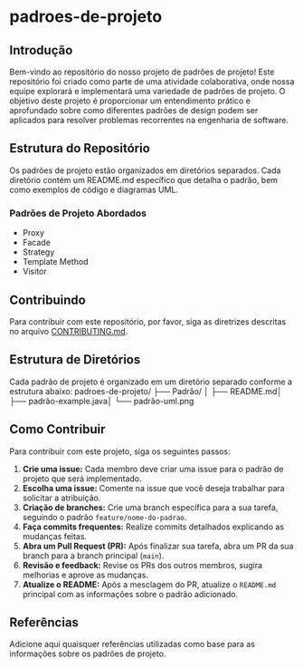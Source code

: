 # padroes-de-projeto

## Introdução

Bem-vindo ao repositório do nosso projeto de padrões de projeto! Este repositório foi criado como parte de uma atividade colaborativa, onde nossa equipe explorará e implementará uma variedade de padrões de projeto. O objetivo deste projeto é proporcionar um entendimento prático e aprofundado sobre como diferentes padrões de design podem ser aplicados para resolver problemas recorrentes na engenharia de software.

## Estrutura do Repositório

Os padrões de projeto estão organizados em diretórios separados. Cada diretório contém um README.md específico que detalha o padrão, bem como exemplos de código e diagramas UML.

### Padrões de Projeto Abordados

- Proxy
- Facade
- Strategy
- Template Method
- Visitor

## Contribuindo

Para contribuir com este repositório, por favor, siga as diretrizes descritas no arquivo [CONTRIBUTING.md](CONTRIBUTING.md).

## Estrutura de Diretórios

Cada padrão de projeto é organizado em um diretório separado conforme a estrutura abaixo:
padroes-de-projeto/ ├── Padrão/ │ ├── README.md│ ├── padrão-example.java│ └── padrão-uml.png


## Como Contribuir

Para contribuir com este projeto, siga os seguintes passos:

1. **Crie uma issue:** Cada membro deve criar uma issue para o padrão de projeto que será implementado.
2. **Escolha uma issue:** Comente na issue que você deseja trabalhar para solicitar a atribuição.
3. **Criação de branches:** Crie uma branch específica para a sua tarefa, seguindo o padrão `feature/nome-do-padrao`.
4. **Faça commits frequentes:** Realize commits detalhados explicando as mudanças feitas.
5. **Abra um Pull Request (PR):** Após finalizar sua tarefa, abra um PR da sua branch para a branch principal (`main`).
6. **Revisão e feedback:** Revise os PRs dos outros membros, sugira melhorias e aprove as mudanças.
7. **Atualize o README:** Após a mesclagem do PR, atualize o `README.md` principal com as informações sobre o padrão adicionado.


## Referências

Adicione aqui quaisquer referências utilizadas como base para as informações sobre os padrões de projeto.
